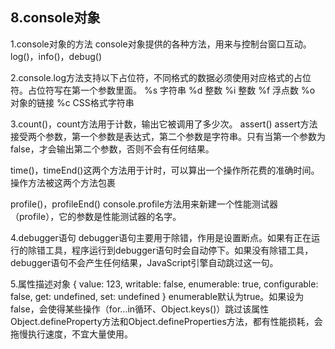 ## 8.console对象

1.console对象的方法
console对象提供的各种方法，用来与控制台窗口互动。log()，info()，debug()

2.console.log方法支持以下占位符，不同格式的数据必须使用对应格式的占位符。占位符写在第一个参数里面。
%s 字符串
%d 整数
%i 整数
%f 浮点数
%o 对象的链接
%c CSS格式字符串

3.count()，count方法用于计数，输出它被调用了多少次。
assert()  assert方法接受两个参数，第一个参数是表达式，第二个参数是字符串。只有当第一个参数为false，才会输出第二个参数，否则不会有任何结果。

time()，timeEnd()这两个方法用于计时，可以算出一个操作所花费的准确时间。操作方法被这两个方法包裹

profile()，profileEnd()  console.profile方法用来新建一个性能测试器（profile），它的参数是性能测试器的名字。

4.debugger语句
debugger语句主要用于除错，作用是设置断点。如果有正在运行的除错工具，程序运行到debugger语句时会自动停下。如果没有除错工具，debugger语句不会产生任何结果，JavaScript引擎自动跳过这一句。

5.属性描述对象
{
  value: 123,
  writable: false,
  enumerable: true,
  configurable: false,
  get: undefined,
  set: undefined
}
enumerable默认为true。如果设为false，会使得某些操作（for...in循环、Object.keys()）跳过该属性
Object.defineProperty方法和Object.defineProperties方法，都有性能损耗，会拖慢执行速度，不宜大量使用。